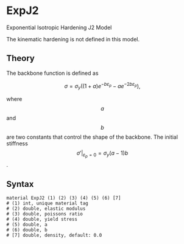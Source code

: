 # ExpJ2

Exponential Isotropic Hardening J2 Model

The kinematic hardening is not defined in this model.

## Theory

The backbone function is defined as

$$
\sigma=\sigma_y\left(\left(1+a\right)e^{-b\varepsilon_p}-ae^{-2b\varepsilon_p}\right),
$$

where $$a$$ and $$b$$ are two constants that control the shape of the backbone. The initial stiffness $$\sigma'|_
{\varepsilon_p=0}=\sigma_y(a-1)b$$.

## Syntax

```
material ExpJ2 (1) (2) (3) (4) (5) (6) [7]
# (1) int, unique material tag
# (2) double, elastic modulus
# (3) double, poissons ratio
# (4) double, yield stress
# (5) double, a
# (6) double, b
# [7] double, density, default: 0.0
```